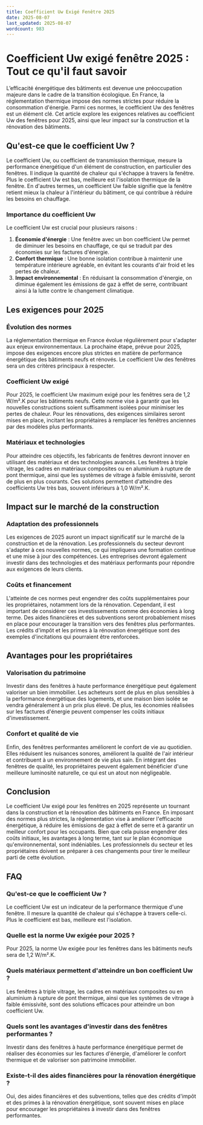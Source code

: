 ```yaml
---
title: Coefficient Uw Exigé Fenêtre 2025
date: 2025-08-07
last_updated: 2025-08-07
wordcount: 983
---
```


# Coefficient Uw exigé fenêtre 2025 : Tout ce qu'il faut savoir

L’efficacité énergétique des bâtiments est devenue une préoccupation majeure dans le cadre de la transition écologique. En France, la réglementation thermique impose des normes strictes pour réduire la consommation d'énergie. Parmi ces normes, le coefficient Uw des fenêtres est un élément clé. Cet article explore les exigences relatives au coefficient Uw des fenêtres pour 2025, ainsi que leur impact sur la construction et la rénovation des bâtiments.

## Qu'est-ce que le coefficient Uw ?

Le coefficient Uw, ou coefficient de transmission thermique, mesure la performance énergétique d'un élément de construction, en particulier des fenêtres. Il indique la quantité de chaleur qui s'échappe à travers la fenêtre. Plus le coefficient Uw est bas, meilleure est l'isolation thermique de la fenêtre. En d'autres termes, un coefficient Uw faible signifie que la fenêtre retient mieux la chaleur à l'intérieur du bâtiment, ce qui contribue à réduire les besoins en chauffage.

### Importance du coefficient Uw

Le coefficient Uw est crucial pour plusieurs raisons :

1. **Économie d'énergie** : Une fenêtre avec un bon coefficient Uw permet de diminuer les besoins en chauffage, ce qui se traduit par des économies sur les factures d'énergie.
2. **Confort thermique** : Une bonne isolation contribue à maintenir une température intérieure agréable, en évitant les courants d'air froid et les pertes de chaleur.
3. **Impact environnemental** : En réduisant la consommation d'énergie, on diminue également les émissions de gaz à effet de serre, contribuant ainsi à la lutte contre le changement climatique.

## Les exigences pour 2025

### Évolution des normes

La réglementation thermique en France évolue régulièrement pour s'adapter aux enjeux environnementaux. La prochaine étape, prévue pour 2025, impose des exigences encore plus strictes en matière de performance énergétique des bâtiments neufs et rénovés. Le coefficient Uw des fenêtres sera un des critères principaux à respecter.

### Coefficient Uw exigé

Pour 2025, le coefficient Uw maximum exigé pour les fenêtres sera de 1,2 W/m².K pour les bâtiments neufs. Cette norme vise à garantir que les nouvelles constructions soient suffisamment isolées pour minimiser les pertes de chaleur. Pour les rénovations, des exigences similaires seront mises en place, incitant les propriétaires à remplacer les fenêtres anciennes par des modèles plus performants.

### Matériaux et technologies

Pour atteindre ces objectifs, les fabricants de fenêtres devront innover en utilisant des matériaux et des technologies avancés. Les fenêtres à triple vitrage, les cadres en matériaux composites ou en aluminium à rupture de pont thermique, ainsi que les systèmes de vitrage à faible émissivité, seront de plus en plus courants. Ces solutions permettent d'atteindre des coefficients Uw très bas, souvent inférieurs à 1,0 W/m².K.

## Impact sur le marché de la construction

### Adaptation des professionnels

Les exigences de 2025 auront un impact significatif sur le marché de la construction et de la rénovation. Les professionnels du secteur devront s'adapter à ces nouvelles normes, ce qui impliquera une formation continue et une mise à jour des compétences. Les entreprises devront également investir dans des technologies et des matériaux performants pour répondre aux exigences de leurs clients.

### Coûts et financement

L'atteinte de ces normes peut engendrer des coûts supplémentaires pour les propriétaires, notamment lors de la rénovation. Cependant, il est important de considérer ces investissements comme des économies à long terme. Des aides financières et des subventions seront probablement mises en place pour encourager la transition vers des fenêtres plus performantes. Les crédits d'impôt et les primes à la rénovation énergétique sont des exemples d'incitations qui pourraient être renforcées.

## Avantages pour les propriétaires

### Valorisation du patrimoine

Investir dans des fenêtres à haute performance énergétique peut également valoriser un bien immobilier. Les acheteurs sont de plus en plus sensibles à la performance énergétique des logements, et une maison bien isolée se vendra généralement à un prix plus élevé. De plus, les économies réalisées sur les factures d'énergie peuvent compenser les coûts initiaux d'investissement.

### Confort et qualité de vie

Enfin, des fenêtres performantes améliorent le confort de vie au quotidien. Elles réduisent les nuisances sonores, améliorent la qualité de l'air intérieur et contribuent à un environnement de vie plus sain. En intégrant des fenêtres de qualité, les propriétaires peuvent également bénéficier d'une meilleure luminosité naturelle, ce qui est un atout non négligeable.

## Conclusion

Le coefficient Uw exigé pour les fenêtres en 2025 représente un tournant dans la construction et la rénovation des bâtiments en France. En imposant des normes plus strictes, la réglementation vise à améliorer l'efficacité énergétique, à réduire les émissions de gaz à effet de serre et à garantir un meilleur confort pour les occupants. Bien que cela puisse engendrer des coûts initiaux, les avantages à long terme, tant sur le plan économique qu'environnemental, sont indéniables. Les professionnels du secteur et les propriétaires doivent se préparer à ces changements pour tirer le meilleur parti de cette évolution.

## FAQ

### Qu'est-ce que le coefficient Uw ?

Le coefficient Uw est un indicateur de la performance thermique d'une fenêtre. Il mesure la quantité de chaleur qui s'échappe à travers celle-ci. Plus le coefficient est bas, meilleure est l'isolation.

### Quelle est la norme Uw exigée pour 2025 ?

Pour 2025, la norme Uw exigée pour les fenêtres dans les bâtiments neufs sera de 1,2 W/m².K.

### Quels matériaux permettent d'atteindre un bon coefficient Uw ?

Les fenêtres à triple vitrage, les cadres en matériaux composites ou en aluminium à rupture de pont thermique, ainsi que les systèmes de vitrage à faible émissivité, sont des solutions efficaces pour atteindre un bon coefficient Uw.

### Quels sont les avantages d'investir dans des fenêtres performantes ?

Investir dans des fenêtres à haute performance énergétique permet de réaliser des économies sur les factures d'énergie, d'améliorer le confort thermique et de valoriser son patrimoine immobilier.

### Existe-t-il des aides financières pour la rénovation énergétique ?

Oui, des aides financières et des subventions, telles que des crédits d'impôt et des primes à la rénovation énergétique, sont souvent mises en place pour encourager les propriétaires à investir dans des fenêtres performantes.